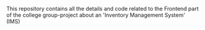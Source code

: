 This repository contains all the details and code related to the Frontend part <br> of the
college group-project
about an 'Inventory Management System' (IMS)
